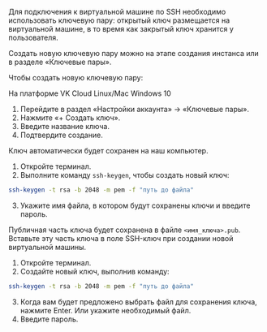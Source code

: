 Для подключения к виртуальной машине по SSH необходимо использовать ключевую пару: открытый ключ размещается на виртуальной машине, в то время как закрытый ключ хранится у пользователя.

Создать новую ключевую пару можно на этапе создания инстанса или в разделе «Ключевые пары».

Чтобы создать новую ключевую пару:

<tabs>
<tablist>
<tab>На платформе VK Cloud</tab>
<tab>Linux/Mac</tab>
<tab>Windows 10</tab>
</tablist>
<tabpanel>

1. Перейдите в раздел «Настройки аккаунта» → «Ключевые пары».
2. Нажмите «+ Создать ключ».
3. Введите название ключа.
4. Подтвердите создание.

Ключ автоматически будет сохранен на наш компьютер.

</tabpanel>
<tabpanel>

1. Откройте терминал.
2. Выполните команду `ssh-keygen`, чтобы создать новый ключ:

```bash
ssh-keygen -t rsa -b 2048 -m pem -f "путь до файла"
```

3. Укажите имя файла, в котором будут сохранены ключи и введите пароль.

Публичная часть ключа будет сохранена в файле `<имя_ключа>.pub`. Вставьте эту часть ключа в поле SSH-ключ при создании новой виртуальной машины.

</tabpanel>
<tabpanel>

1. Откройте терминал.
2. Создайте новый ключ, выполнив команду:

```bash
ssh-keygen -t rsa -b 2048 -m pem -f "путь до файла"
```

3. Когда вам будет предложено выбрать файл для сохранения ключа, нажмите Enter. Или укажите необходимый файл.
4. Введите пароль.

</tabpanel>
</tabs>
